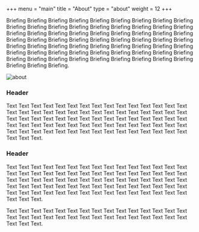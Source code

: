 +++
menu = "main"
title = "About"
type = "about"
weight = 12
+++

Briefing Briefing Briefing Briefing Briefing Briefing Briefing Briefing Briefing Briefing Briefing Briefing Briefing Briefing Briefing Briefing Briefing Briefing Briefing Briefing Briefing Briefing Briefing Briefing Briefing Briefing Briefing Briefing Briefing Briefing Briefing Briefing Briefing Briefing Briefing Briefing Briefing Briefing Briefing Briefing Briefing Briefing Briefing Briefing Briefing Briefing Briefing Briefing Briefing Briefing Briefing Briefing Briefing Briefing Briefing Briefing Briefing Briefing Briefing Briefing Briefing Briefing Briefing Briefing Briefing Briefing.

![about](../images/mac.jpg)

### Header

Text Text Text Text Text Text Text Text Text Text Text Text Text Text Text Text Text Text Text Text Text Text Text Text Text Text Text Text Text Text Text Text Text Text Text Text Text Text Text Text Text Text Text Text Text Text Text Text Text Text Text Text Text Text Text Text Text Text Text Text Text Text Text Text Text Text Text Text Text Text Text Text Text Text Text Text Text Text.

### Header

Text Text Text Text Text Text Text Text Text Text Text Text Text Text Text Text Text Text Text Text Text Text Text Text Text Text Text Text Text Text Text Text Text Text Text Text Text Text Text Text Text Text Text Text Text Text Text Text Text Text Text Text Text Text Text Text Text Text Text Text Text Text Text Text Text Text Text Text Text Text Text Text Text Text Text Text Text Text.

Text Text Text Text Text Text Text Text Text Text Text Text Text Text Text Text Text Text Text Text Text Text Text Text Text Text Text Text Text Text Text Text Text.
